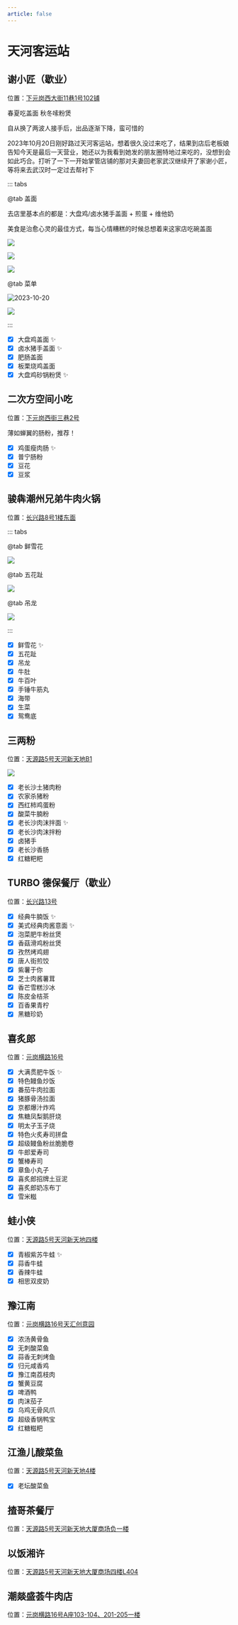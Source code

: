 ```yaml
---
article: false
---
```


# 天河客运站

## 谢小匠（歇业）

<i class="fa-solid fa-location-dot"></i> 位置：<a href="https://ditu.amap.com/place/B0FFKPHPIY" target="_blank">下元岗西大街11巷1号102铺</a>

春夏吃盖面 秋冬嗦粉煲

自从换了两波人接手后，出品逐渐下降，蛮可惜的

2023年10月20日刚好路过天河客运站，想着很久没过来吃了，结果到店后老板娘告知今天是最后一天营业，她还以为我看到她发的朋友圈特地过来吃的，没想到会如此巧合。打听了一下一开始掌管店铺的那对夫妻回老家武汉继续开了家谢小匠，等将来去武汉时一定过去帮衬下

::: tabs

@tab 盖面

去店里基本点的都是：大盘鸡/卤水猪手盖面 + 煎蛋 + 维他奶

美食是治愈心灵的最佳方式，每当心情糟糕的时候总想着来这家店吃碗盖面

![](https://img.sherry4869.com/blog/life/food/china/guangdong/guangzhou/th/thkyz/xxj/4.jpg)

![](https://img.sherry4869.com/blog/life/food/china/guangdong/guangzhou/th/thkyz/xxj/2.jpg)

![](https://img.sherry4869.com/blog/life/food/china/guangdong/guangzhou/th/thkyz/xxj/3.jpg)

@tab 菜单

![2023-10-20](https://img.sherry4869.com/blog/life/food/china/guangdong/guangzhou/th/thkyz/xxj/5.png)

![](https://img.sherry4869.com/blog/life/food/china/guangdong/guangzhou/th/thkyz/xxj/1.jpg)

:::

- [x] 大盘鸡盖面 ✨
- [x] 卤水猪手盖面 ✨
- [x] 肥肠盖面
- [x] 板栗烧鸡盖面
- [x] 大盘鸡砂锅粉煲 ✨

## 二次方空间小吃

<i class="fa-solid fa-location-dot"></i> 位置：<a href="https://ditu.amap.com/place/B0FFKTDTCX" target="_blank">下元岗西街三巷2号</a>

薄如蝉翼的肠粉，推荐！

- [x] 鸡蛋瘦肉肠 ✨
- [x] 普宁肠粉
- [x] 豆花
- [x] 豆浆

## 骏犇潮州兄弟牛肉火锅

<i class="fa-solid fa-location-dot"></i> 位置：<a href="https://ditu.amap.com/place/B0FFI6I5ER" target="_blank">长兴路8号1楼东面</a>

::: tabs

@tab 鲜雪花

![](https://img.sherry4869.com/blog/life/food/china/guangdong/guangzhou/th/thkyz/jb/1.png)

@tab 五花趾

![](https://img.sherry4869.com/blog/life/food/china/guangdong/guangzhou/th/thkyz/jb/2.png)

@tab 吊龙

![](https://img.sherry4869.com/blog/life/food/china/guangdong/guangzhou/th/thkyz/jb/3.png)

:::

- [x] 鲜雪花 ✨
- [x] 五花趾
- [x] 吊龙
- [x] 牛肚
- [x] 牛百叶
- [x] 手锤牛筋丸
- [x] 海带
- [x] 生菜
- [x] 鸳鸯底

## 三两粉

<i class="fa-solid fa-location-dot"></i> 位置：<a href="https://ditu.amap.com/place/B0H1U90B35" target="_blank">天源路5号天河新天地B1</a>

![](https://img.sherry4869.com/blog/life/food/china/guangdong/guangzhou/th/thkyz/slf/1.jpg)

- [x] 老长沙土猪肉粉
- [x] 农家杀猪粉
- [x] 西红柿鸡蛋粉
- [x] 酸菜牛腩粉
- [x] 老长沙肉沫拌面 ✨
- [x] 老长沙肉沫拌粉
- [x] 卤猪手
- [x] 老长沙香肠
- [x] 红糖粑粑

## TURBO 德保餐厅（歇业）

<i class="fa-solid fa-location-dot"></i> 位置：<a href="https://ditu.amap.com/place/B0HUV94AUX" target="_blank">长兴路13号</a>

- [x] 经典牛腩饭 ✨
- [x] 美式经典肉酱意面 ✨
- [x] 泡菜肥牛粉丝煲
- [x] 香菇滑鸡粉丝煲
- [x] 孜然烤鸡翅
- [x] 唐人街煎饺
- [x] 紫薯于你
- [x] 芝士肉酱薯茸
- [x] 香芒雪糕沙冰
- [x] 陈皮金桔茶
- [x] 百香果青柠
- [x] 黑糖珍奶

## 喜炙郎

<i class="fa-solid fa-location-dot"></i> 位置：<a href="https://ditu.amap.com/place/B0HA7PYK76" target="_blank">元岗横路16号</a>

- [x] 大满贯肥牛饭 ✨
- [x] 特色鳗鱼炒饭
- [x] 番茄牛肉拉面
- [x] 猪豚骨汤拉面
- [x] 京都爆汁炸鸡
- [x] 焦糖凤梨鹅肝烧
- [x] 明太子玉子烧
- [x] 特色火炙寿司拼盘
- [x] 超级鳗鱼粉丝脆脆卷
- [x] 牛郎爱寿司
- [x] 蟹棒寿司
- [x] 章鱼小丸子
- [x] 喜炙郎招牌土豆泥
- [x] 喜炙郎奶冻布丁
- [x] 雪米糍

## 蛙小侠

<i class="fa-solid fa-location-dot"></i> 位置：<a href="https://ditu.amap.com/place/B0FFKQOQ0T" target="_blank">天源路5号天河新天地四楼</a>

- [x] 青椒紫苏牛蛙 ✨
- [x] 蒜香牛蛙
- [x] 香辣牛蛙
- [x] 相思双皮奶

## 豫江南

<i class="fa-solid fa-location-dot"></i> 位置：<a href="https://ditu.amap.com/place/B0FFJA1VJG" target="_blank">元岗横路16号天汇创意园</a>

- [x] 浓汤黄骨鱼
- [x] 无刺酸菜鱼
- [x] 蒜香无刺烤鱼
- [x] 归元咸香鸡
- [x] 豫江南荔枝肉
- [x] 蟹黄豆腐
- [x] 啤酒鸭
- [x] 肉沫茄子
- [x] 乌鸡无骨风爪
- [x] 超级香锅鸭宝
- [x] 红糖糍粑

## 江渔儿酸菜鱼

<i class="fa-solid fa-location-dot"></i> 位置：<a href="https://ditu.amap.com/place/B0H36HYRHC" target="_blank">天源路5号天河新天地4楼</a>

- [x] 老坛酸菜鱼

## 揸哥茶餐厅

<i class="fa-solid fa-location-dot"></i> 位置：<a href="https://ditu.amap.com/place/B0HDROU73Q" target="_blank">天源路5号天河新天地大厦商场负一楼</a>

## 以饭湘许

<i class="fa-solid fa-location-dot"></i> 位置：<a href="https://ditu.amap.com/place/B0FFKT4454" target="_blank">天源路5号天河新天地大厦商场四楼L404</a>

## 潮燚盛荟牛肉店

<i class="fa-solid fa-location-dot"></i> 位置：<a href="https://ditu.amap.com/place/B0FFIRS1DD" target="_blank">元岗横路16号A座103-104、201-205一楼</a>